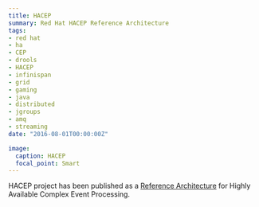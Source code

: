 ```yaml
---
title: HACEP
summary: Red Hat HACEP Reference Architecture
tags:
- red hat
- ha
- CEP
- drools
- HACEP
- infinispan
- grid
- gaming
- java
- distributed
- jgroups
- amq
- streaming
date: "2016-08-01T00:00:00Z"

image:
  caption: HACEP
  focal_point: Smart
---
```


HACEP project has been published as a [Reference Architecture](https://www.redhat.com/cms/managed-files/mi-highly-available-complex-event-processing-brms-reference-architecture-201610-en.pdf
) for Highly Available Complex Event Processing.
